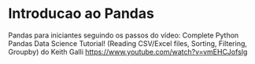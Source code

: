 # Introducao ao Pandas
 Pandas para iniciantes seguindo os passos do vídeo:
 Complete Python Pandas Data Science Tutorial! (Reading CSV/Excel files, Sorting, Filtering, Groupby) do Keith Galli
 https://www.youtube.com/watch?v=vmEHCJofslg
